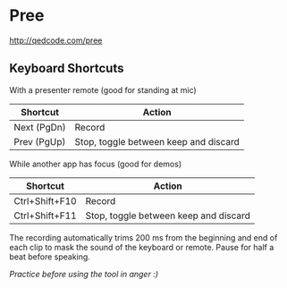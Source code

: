 # Pree
http://qedcode.com/pree

## Keyboard Shortcuts
With a presenter remote (good for standing at mic)

Shortcut | Action
--- | ---
Next (PgDn) | Record
Prev (PgUp) |  Stop, toggle between keep and discard

While another app has focus (good for demos)

Shortcut | Action
--- | ---
Ctrl+Shift+F10 | Record
Ctrl+Shift+F11 | Stop, toggle between keep and discard

The recording automatically trims 200 ms from the beginning and end of each clip to mask 
the sound of the keyboard or remote. Pause for half a beat before speaking. 

*Practice before using the tool in anger :)*
